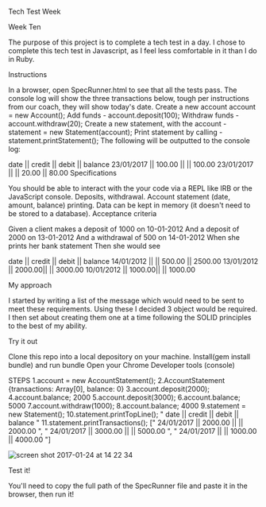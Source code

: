 Tech Test Week

Week Ten

The purpose of this project is to complete a tech test in a day. I chose to complete this tech test in Javascript, as I feel less comfortable in it than I do in Ruby.

Instructions

In a browser, open SpecRunner.html to see that all the tests pass.
The console log will show the three transactions below, tough per instructions from our coach, they will show today's date.
Create a new account account = new Account();
Add funds - account.deposit(100);
Withdraw funds - account.withdraw(20);
Create a new statement, with the account - statement = new Statement(account);
Print statement by calling - statement.printStatement();
The following will be outputted to the console log:

   date    ||  credit  ||  debit  || balance
23/01/2017 ||  100.00  ||         || 100.00
23/01/2017 ||          ||  20.00  || 80.00
Specifications

You should be able to interact with the your code via a REPL like IRB or the JavaScript console.
Deposits, withdrawal.
Account statement (date, amount, balance) printing.
Data can be kept in memory (it doesn't need to be stored to a database).
Acceptance criteria

Given a client makes a deposit of 1000 on 10-01-2012 And a deposit of 2000 on 13-01-2012 And a withdrawal of 500 on 14-01-2012 When she prints her bank statement Then she would see

date       || credit || debit   || balance
14/01/2012 ||        || 500.00  || 2500.00
13/01/2012 || 2000.00||         || 3000.00
10/01/2012 || 1000.00||         || 1000.00

My approach

I started by writing a list of the message which would need to be sent to meet these requirements. Using these I decided 3 object would be required. I then set about creating them one at a time following the SOLID principles to the best of my ability.

Try it out

Clone this repo into a local depository on your machine.
Install(gem install bundle) and run bundle
Open your Chrome Developer tools (console)

STEPS
1.account = new AccountStatement();
2.AccountStatement {transactions: Array[0], balance: 0}
3.account.deposit(2000);
4.account.balance;
  2000
5.account.deposit(3000);
6.account.balance;
  5000
7.account.withdraw(1000);
8.account.balance;
  4000
9.statement = new Statement();
10.statement.printTopLine();
"  date  ||  credit  ||  debit ||  balance
"
11.statement.printTransactions();
[" 24/01/2017  ||  2000.00 ||    ||  2000.00 ", " 24/01/2017  ||  3000.00 ||    ||  5000.00 ", " 24/01/2017  ||    || 1000.00 ||  4000.00 "]

![screen shot 2017-01-24 at 14 22 34](https://cloud.githubusercontent.com/assets/11363501/22251168/c4a56056-e241-11e6-80fb-f13ac3eb1bdc.png)

Test it!

You'll need to copy the full path of the SpecRunner file and paste it in the browser, then run it!
